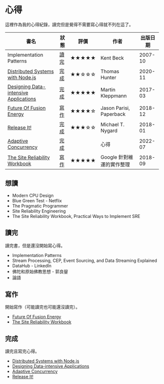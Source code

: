 # 心得

這裡作為我的心得紀錄，讀完但是覺得不需要寫心得就不列在這了。

| 書名 | 狀態 | 評價 | 作者 | 出版日期 |
| - | - | - | - | - |
| Implementation Patterns                 | [讀完] | ★★★★★ | Kent Beck | 2007-10 |
| [Distributed Systems with Node.js]      | [完成] | ★★☆☆☆ | Thomas Hunter | 2020-11 |
| [Designing Data-intensive Applications] | [完成] | ★★★★★ | Martin Kleppmann | 2017-03 |
| [Future Of Fusion Energy]               | [寫作] | ★★★★☆ | Jason Parisi, Paperback | 2018-12 |
| [Release It!]                           | [完成] | ★★★☆☆ | Michael T. Nygard | 2018-01 |
| [Adaptive Concurrency]                  | [完成] |       | 心得 | 2022-07 |
| [The Site Reliability Workbook]         | [寫作] | ★★★★★ | Google 針對維運的實作整理 | 2018-09 |

## 想讀

- Modern CPU Design
- Blue Green Test - Netflix
- The Pragmatic Programmer
- Site Reliability Engineering
- The Site Reliability Workbook, Practical Ways to Implement SRE

## 讀完

讀完書，但是還沒開始寫心得。

- Implementation Patterns
- Stream Processing, CEP, Event Sourcing, and Data Streaming Explained
- DataHub - LinkedIn
- 佛陀和原始佛教思想 - 郭良鋆
- 論語

## 寫作

開始寫作（可能讀完也可能還沒讀完）。

- [Future Of Fusion Energy]
- [The Site Reliability Workbook]

## 完成

讀完且寫完心得。

- [Distributed Systems with Node.js]
- [Designing Data-intensive Applications]
- [Adaptive Concurrency]
- [Release It!]

[distributed systems with node.js]: distributed-systems-with-node.js/
[designing data-intensive applications]: designing-data-intensive-applications/
[adaptive concurrency]: adaptive-concurrency/
[future of fusion energy]: future-of-fusion-energy/
[release it!]: release-it.md
[the site reliability workbook]: site-reliability-workbook
[讀完]: #讀完
[寫作]: #寫作
[完成]: #完成
